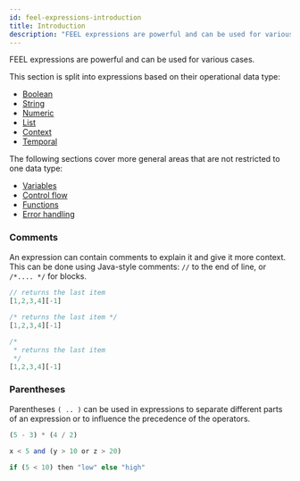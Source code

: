 ```yaml
---
id: feel-expressions-introduction
title: Introduction
description: "FEEL expressions are powerful and can be used for various cases."
---
```


FEEL expressions are powerful and can be used for various cases.

This section is split into expressions based on their operational data type:

- [Boolean](./feel-boolean-expressions.md)
- [String](./feel-string-expressions.md)
- [Numeric](./feel-numeric-expressions.md)
- [List](./feel-list-expressions.md)
- [Context](./feel-context-expressions.md)
- [Temporal](./feel-temporal-expressions.md)

The following sections cover more general areas that are not restricted to one data type:

- [Variables](./feel-variables.md)
- [Control flow](./feel-control-flow.md)
- [Functions](./feel-functions.md)
- [Error handling](./feel-error-handling.md)

### Comments

An expression can contain comments to explain it and give it more context. This can be done using
Java-style comments: `//` to the end of line, or `/*.... */` for blocks.

```js
// returns the last item       
[1,2,3,4][-1]                             
    
/* returns the last item */
[1,2,3,4][-1]

/* 
 * returns the last item 
 */
[1,2,3,4][-1]   
```

### Parentheses

Parentheses `( .. )` can be used in expressions to separate different parts of an
expression or to influence the precedence of the operators.

```js
(5 - 3) * (4 / 2)

x < 5 and (y > 10 or z > 20)

if (5 < 10) then "low" else "high"
```
